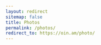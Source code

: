 ```yaml
---
layout: redirect
sitemap: false
title: Photos
permalink: /photos/
redirect_to: https://oin.am/photo/
---
```

